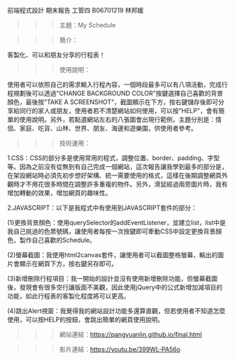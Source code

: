 前端程式設計 期末報告
工管四 B06701219 林邦媛

>>>主題：My Schedule

>>>簡介：

客製化、可以和朋友分享的行程表！

>>>使用說明：

使用者可以依照自己的需求輸入行程內容，一個時段最多可以有八項活動，完成行程規劃後可以透過"CHANGE BACKGROUND COLOR"按鍵選擇自己喜歡的背景顏色，最後按"TAKE A SCREENSHOT"，截圖顯示在下方，按右鍵儲存後即可分享給同行的家人或朋友，使用者若不清楚網站如何使用，可以按"HELP"，會有簡單的使用說明。另外，若點選網站左右的八張圖會出現行範例，主題分別是：情侶、家庭、吃貨、山林、世界、朋友、海邊和遊樂園，供使用者參考。

>>>技術運用：

1.CSS：CSS的部分多是使用常用的程式，調整位置、border、padding、字型等。因為之前沒有從無到有自己完成一個網站，這次報告讓我學到最多的部分是，在架設網站時必須先初步想好架構、統一需要使用的格式，這樣在後期調整網頁外觀時才不用花很多時間在調整許多重複的物件。另外，滑鼠經過兩旁圖片時，我有增加轉動的效果，增加網頁的趣味性。

2.JAVASCRIPT：以下是我程式中有使用到JAVASCRIPT套件的部分：

(1)更換背景顏色：使用querySelector的addEventListener，並建立list，list中是我自己挑過的色票號碼，讓使用者每按一次按鍵即可牽動CSS中設定更換背景顏色，製作自己喜歡的Schedule。

(2)螢幕截圖：我使用html2canvas套件，讓使用者可以截圖整格螢幕，輸出的圖片會顯示在網頁下方，按右鍵另存即可。

(3)新增刪除行程項目：我一開始的設計並沒有使用新增刪除功能，但螢幕截圖後，發現會有很多空行讓版面不美觀，因此使用jQuery中的公式新增加減項目的功能，如此行程表的客製化程度將可以更高。

(4)跳出Alert視窗：我覺得我的網站設計功能多還算直觀，但若使用者不知道怎麼使用，可以按HELP的按鈕，會跳出簡單的網頁使用說明。


>>>網站連結：https://pangyuanlin.github.io/final.html

>>>影片連結：https://youtu.be/399WL-PA56o